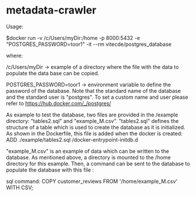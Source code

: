 # metadata-crawler
Usage: 

$docker run -v /c/Users/myDir:/home -p 8000:5432 -e "POSTGRES_PASSWORD=toor1" -it --rm vitecde/postgres_database

where:

/c/Users/myDir -> example of a directory where the file with the data to populate the data base can be copied.

POSTGRES_PASSWORD=toor1 -> environment variable to define the password of the database. Note that the standard name of the database 
						 and the standard user is "postgres". To set a custom name and user please refer to https://hub.docker.com/_/postgres/


As example to test the database, two files are provided in the /example directory: "tables2.sql" and "example_M.csv". 
 "tables2.sql" defines the structure of a table which is used to create the database as it is initialized. As shown in the Dockerfile,
 this file is added when the docker is created:
 ADD ./example/tables2.sql /docker-entrypoint-initdb.d
 
 "example_M.csv" is an example of data which can be written to the database. As mentioned above, a directory is mounted to the
 /home directory for this example. Then, a command can be sent to the database to populate the database with this file : 

sql command: COPY customer_reviews FROM '/home/example_M.csv' WITH CSV;


